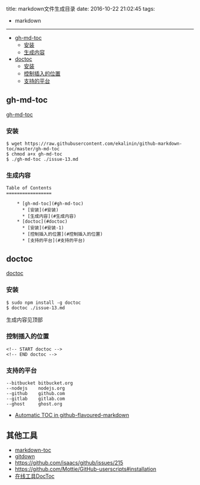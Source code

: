 title: markdown文件生成目录
date: 2016-10-22 21:02:45
tags:
- markdown
---


<!-- START doctoc generated TOC please keep comment here to allow auto update -->
<!-- DON'T EDIT THIS SECTION, INSTEAD RE-RUN doctoc TO UPDATE -->


- [gh-md-toc](#gh-md-toc)
  - [安装](#%E5%AE%89%E8%A3%85)
  - [生成内容](#%E7%94%9F%E6%88%90%E5%86%85%E5%AE%B9)
- [doctoc](#doctoc)
  - [安装](#%E5%AE%89%E8%A3%85-1)
  - [控制插入的位置](#%E6%8E%A7%E5%88%B6%E6%8F%92%E5%85%A5%E7%9A%84%E4%BD%8D%E7%BD%AE)
  - [支持的平台](#%E6%94%AF%E6%8C%81%E7%9A%84%E5%B9%B3%E5%8F%B0)

<!-- END doctoc generated TOC please keep comment here to allow auto update -->

<!--more-->

##  gh-md-toc

[gh-md-toc](https://github.com/ekalinin/github-markdown-toc#installation)

### 安装
```
$ wget https://raw.githubusercontent.com/ekalinin/github-markdown-toc/master/gh-md-toc
$ chmod a+x gh-md-toc
$ ./gh-md-toc ./issue-13.md
```
### 生成内容

```
Table of Contents
=================

    * [gh-md-toc](#gh-md-toc)
      * [安装](#安装)
      * [生成内容](#生成内容)
    * [doctoc](#doctoc)
      * [安装](#安装-1)
      * [控制插入的位置](#控制插入的位置)
      * [支持的平台](#支持的平台)
```

## doctoc

[doctoc](https://github.com/thlorenz/doctoc)

### 安装
```
$ sudo npm install -g doctoc
$ doctoc ./issue-13.md
```
生成内容见顶部

### 控制插入的位置

```
<!-- START doctoc -->
<!-- END doctoc -->
```

### 支持的平台

```
--bitbucket bitbucket.org
--nodejs    nodejs.org
--github    github.com
--gitlab    gitlab.com
--ghost     ghost.org
```


- [Automatic TOC in github-flavoured-markdown](http://stackoverflow.com/questions/9721944/automatic-toc-in-github-flavoured-markdown)

## 其他工具

- [markdown-toc](https://github.com/jonschlinkert/markdown-toc)
- [gitdown](https://github.com/gajus/gitdown)
- https://github.com/isaacs/github/issues/215
- https://github.com/Mottie/GitHub-userscripts#installation
- [在线工具DocToc](http://doctoc.herokuapp.com/)



